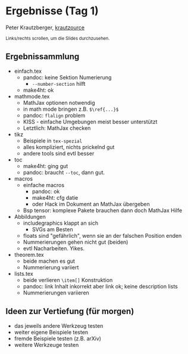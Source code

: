 # Ergebnisse (Tag 1)

Peter Krautzberger, [krautzource](https://krautzource.com)

<small>Links/rechts scrollen, um die Slides durchzusehen.</small>

## Ergebnissammlung

- einfach.tex
  - pandoc: keine Sektion Numerierung
    - `--number-section` hilft
  - make4ht: ok
- mathmode.tex
  - MathJax optionen notwendig
  - in math mode bringen z.B. `$\ref{...}$`
  - pandoc: `flalign` problem
  - KISS - einfache Umgebungen meist besser unterstützt
  - Letztlich: MathJax checken
- tikz
  - Beispiele in `tex-spezial`
  - alles kompliziert, nichts prickelnd gut
  - andere tools sind evtl besser
- toc
  - make4ht: ging gut
  - pandoc: braucht `--toc`, dann gut.
- macros
  - einfache macros
    - pandoc: ok
    - make4ht: cfg datie
    - oder Hack im Dokument an MathJax übergeben
  - Bsp tensor: komplexe Pakete brauchen dann doch MathJax Hilfe
- Abbildungen
  - includegraphics klappt an sich
    - SVGs am Besten
  - floats sind "gefährlich", wenn sie an der falschen Position enden
  - Nummerierungen gehen nicht gut (beiden)
  - evtl Nacharbeiten. Yikes.
- theorem.tex
  - beide machen es gut
  - Nummerierung variiert
- lists.tex
  - beide verlieren `\item[]` Konstruktion
  - pandoc: link Inhalt inkorrekt aber link ok; keine description lists
  - Nummerierungen variieren

## Ideen zur Vertiefung (für morgen)

- das jeweils andere Werkzeug testen
- weiter eigene Beispiele testen
- fremde Beispiele testen (z.B. arXiv)
- weitere Werkzeuge testen
